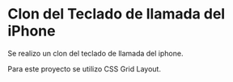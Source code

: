 # Clon del Teclado de llamada del iPhone 

Se realizo un clon del teclado de llamada del iphone.

Para este proyecto se utilizo CSS Grid Layout.